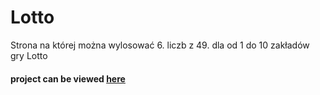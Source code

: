 # Lotto
Strona na której można wylosować 6. liczb z 49. dla  od 1 do 10 zakładów gry Lotto
#### project can be viewed [here](https://marcocollander.github.io/lotto/)
